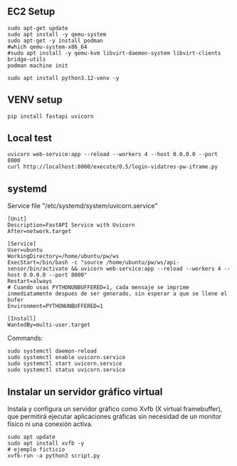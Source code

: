 ## EC2 Setup

```
sudo apt-get update
sudo apt install -y qemu-system
sudo apt-get -y install podman
#which qemu-system-x86_64
#sudo apt install -y qemu-kvm libvirt-daemon-system libvirt-clients bridge-utils
podman machine init

sudo apt install python3.12-venv -y
```

## VENV setup
```
pip install fastapi uvicorn
```

## Local test
```
uvicorn web-service:app --reload --workers 4 --host 0.0.0.0 --port 8000
curl http://localhost:8000/execute/0.5/login-vidatres-pw-iframe.py
```

## systemd

Service file "/etc/systemd/system/uvicorn.service"

```
[Unit]
Description=FastAPI Service with Uvicorn
After=network.target

[Service]
User=ubuntu
WorkingDirectory=/home/ubuntu/pw/ws
ExecStart=/bin/bash -c "source /home/ubuntu/pw/ws/api-sensor/bin/activate && uvicorn web-service:app --reload --workers 4 --host 0.0.0.0 --port 8000"
Restart=always
# Cuando usas PYTHONUNBUFFERED=1, cada mensaje se imprime inmediatamente despues de ser generado, sin esperar a que se llene el bufer
Environment=PYTHONUNBUFFERED=1

[Install]
WantedBy=multi-user.target
```

Commands:
```
sudo systemctl daemon-reload
sudo systemctl enable uvicorn.service
sudo systemctl start uvicorn.service
sudo systemctl status uvicorn.service
```

## Instalar un servidor gráfico virtual
Instala y configura un servidor gráfico como Xvfb (X virtual framebuffer), que permitirá ejecutar aplicaciones gráficas sin necesidad de un monitor físico ni una conexión activa.

```
sudo apt update
sudo apt install xvfb -y
# ejemplo ficticio
xvfb-run -a python3 script.py
```
